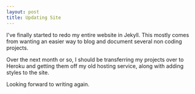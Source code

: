 ```yaml
---
layout: post
title: Updating Site
---
```


I've finally started to redo my entire website in Jekyll. This mostly comes from wanting an easier way to blog and document several non coding projects.

Over the next month or so, I should be transferring my projects over to Heroku and getting them off my old hosting service, along with adding styles to the site.

Looking forward to writing again.

